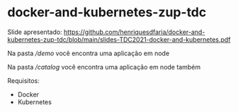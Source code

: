 # docker-and-kubernetes-zup-tdc


Slide apresentado: https://github.com/henriquesdfaria/docker-and-kubernetes-zup-tdc/blob/main/slides-TDC2021-docker-and-kubernetes.pdf

Na pasta */demo* você encontra uma aplicação em node

Na pasta */catalog* você encontra uma aplicação em node também

Requisitos:

- Docker
- Kubernetes

